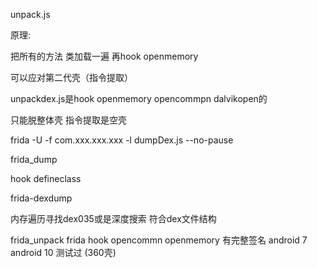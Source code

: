 unpack.js

原理:

把所有的方法 类加载一遍 再hook openmemory

可以应对第二代壳（指令提取）


unpackdex.js是hook openmemory opencommpn dalvikopen的

只能脱整体壳 指令提取是空壳

frida -U -f com.xxx.xxx.xxx -l dumpDex.js --no-pause



frida_dump

hook defineclass



frida-dexdump

内存遍历寻找dex035或是深度搜索 符合dex文件结构


frida_unpack
frida hook opencommn openmemory 有完整签名 android 7 android 10 测试过 (360壳)

